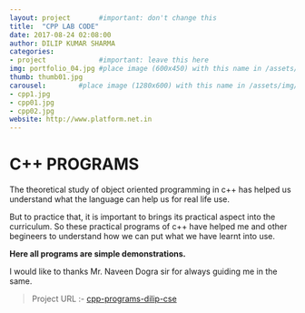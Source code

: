 ```yaml
---
layout: project       #important: don't change this
title:  "CPP LAB CODE"
date: 2017-08-24 02:08:00
author: DILIP KUMAR SHARMA
categories:
- project             #important: leave this here
img: portfolio_04.jpg #place image (600x450) with this name in /assets/img/project/
thumb: thumb01.jpg
carousel:        #place image (1280x600) with this name in /assets/img/project/carousel/
- cpp1.jpg
- cpp01.jpg
- cpp02.jpg
website: http://www.platform.net.in
---
```

# C++ PROGRAMS
The theoretical study of object oriented programming in c++ has helped us understand what the language can help us for real life use.

But to practice that, it is important to brings its practical aspect into the curriculum. So these practical programs of c++ have helped me and other begineers to understand how we can put what we have learnt into use.

**Here all programs are simple demonstrations.**

I would like to thanks Mr. Naveen Dogra sir for always guiding me in the same.
>Project URL :-   [cpp-programs-dilip-cse](https://github.com/PUSSGRC/cpp-programs-dilip-cse/tree/Assignment)
